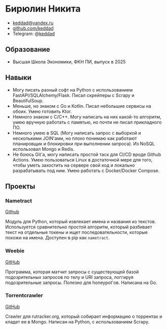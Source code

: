 # Бирюлин Никита

* keddad@yandex.ru
* [github.com/keddad](https://github.com/keddad)
* Telegram: @[keddad](https://t.me/keddad)

## Образование
* Высшая Школа Экономики, ФКН ПИ, выпуск в 2025

## Навыки
* Могу писать разный софт на Python с использованием FastAPI/SQLAlchemy/Flask. Писал скрейперы с Scrapy и BeautifulSoup.
* Меньше, но знаком с Go и Kotlin. Писал небольшие сервисы на обоих. Умею готовить Ktor.
* Немного знаком с C/C++. Могу написать на них какой-то алгоритм, умею вручную работать с памятью, но почти не писал прикладного ПО.
* Немного умею в SQL (Могу написать запрос с выборкой и несколькими JOIN'ами, но плохо понимаю как работают планировщик и блокировки при выполнении запроса). Из NoSQL использовал Mongo и Redis.
* Не боюсь Git'а, могу написать простой таск для CI/CD вроде Github Actions. Умею пользоваться Linux в достаточной мере для того, чтобы уметь захостить на сервере свой код и локально разрабатывать под ним. Умею работать с Docker/Docker Compose.

## Проекты
### Nametract
[Github](https://github.com/keddad/nametract)

Модуль для Python, который извлекает имена и названия из текстов. Используется сравнительно простой алгоритм, который разбивает текст на отдельные токены и ищет последовательности, которые похожи на имена. Доступен в pip как `nametract`.

### Weebie
[GitHub](https://github.com/keddad/weebie)

Программа, которая матчит запросы с существующей базой подозрительных запросов по телу и URI запроса, логгируя подозрительные запросы. Полезно для honeypot'ов. Написана на Go.

### Torrentcrawler
[GitHub](https://github.com/keddad/torrentcrawler)

Crawler для rutracker.org, который собирает информацию о торрентах и кладет ее в Mongo. Написан на Python, с использованием Scrapy.
